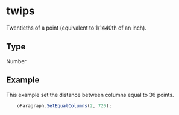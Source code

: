 # twips

Twentieths of a point (equivalent to 1/1440th of an inch).

## Type

Number

## Example

This example set the distance between columns equal to 36 points.

```javascript
	oParagraph.SetEqualColumns(2, 720);
```